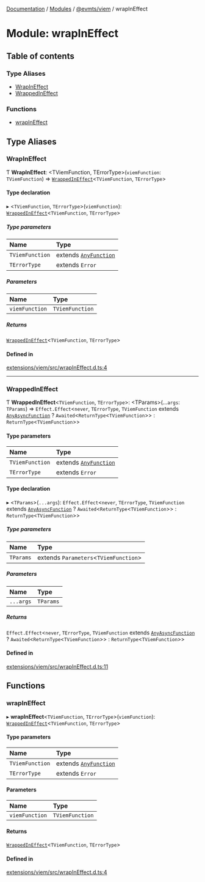 [Documentation](../README.md) / [Modules](../modules.md) / [@evmts/viem](evmts_viem.md) / wrapInEffect

# Module: wrapInEffect

## Table of contents

### Type Aliases

- [WrapInEffect](evmts_viem.wrapInEffect.md#wrapineffect)
- [WrappedInEffect](evmts_viem.wrapInEffect.md#wrappedineffect)

### Functions

- [wrapInEffect](evmts_viem.wrapInEffect.md#wrapineffect-1)

## Type Aliases

### WrapInEffect

Ƭ **WrapInEffect**: \<TViemFunction, TErrorType\>(`viemFunction`: `TViemFunction`) => [`WrappedInEffect`](evmts_viem.wrapInEffect.md#wrappedineffect)\<`TViemFunction`, `TErrorType`\>

#### Type declaration

▸ \<`TViemFunction`, `TErrorType`\>(`viemFunction`): [`WrappedInEffect`](evmts_viem.wrapInEffect.md#wrappedineffect)\<`TViemFunction`, `TErrorType`\>

##### Type parameters

| Name | Type |
| :------ | :------ |
| `TViemFunction` | extends [`AnyFunction`](evmts_viem.types.md#anyfunction) |
| `TErrorType` | extends `Error` |

##### Parameters

| Name | Type |
| :------ | :------ |
| `viemFunction` | `TViemFunction` |

##### Returns

[`WrappedInEffect`](evmts_viem.wrapInEffect.md#wrappedineffect)\<`TViemFunction`, `TErrorType`\>

#### Defined in

[extensions/viem/src/wrapInEffect.d.ts:4](https://github.com/evmts/evmts-monorepo/blob/main/extensions/viem/src/wrapInEffect.d.ts#L4)

___

### WrappedInEffect

Ƭ **WrappedInEffect**\<`TViemFunction`, `TErrorType`\>: \<TParams\>(...`args`: `TParams`) => `Effect.Effect`\<`never`, `TErrorType`, `TViemFunction` extends [`AnyAsyncFunction`](evmts_viem.types.md#anyasyncfunction) ? `Awaited`\<`ReturnType`\<`TViemFunction`\>\> : `ReturnType`\<`TViemFunction`\>\>

#### Type parameters

| Name | Type |
| :------ | :------ |
| `TViemFunction` | extends [`AnyFunction`](evmts_viem.types.md#anyfunction) |
| `TErrorType` | extends `Error` |

#### Type declaration

▸ \<`TParams`\>(`...args`): `Effect.Effect`\<`never`, `TErrorType`, `TViemFunction` extends [`AnyAsyncFunction`](evmts_viem.types.md#anyasyncfunction) ? `Awaited`\<`ReturnType`\<`TViemFunction`\>\> : `ReturnType`\<`TViemFunction`\>\>

##### Type parameters

| Name | Type |
| :------ | :------ |
| `TParams` | extends `Parameters`\<`TViemFunction`\> |

##### Parameters

| Name | Type |
| :------ | :------ |
| `...args` | `TParams` |

##### Returns

`Effect.Effect`\<`never`, `TErrorType`, `TViemFunction` extends [`AnyAsyncFunction`](evmts_viem.types.md#anyasyncfunction) ? `Awaited`\<`ReturnType`\<`TViemFunction`\>\> : `ReturnType`\<`TViemFunction`\>\>

#### Defined in

[extensions/viem/src/wrapInEffect.d.ts:11](https://github.com/evmts/evmts-monorepo/blob/main/extensions/viem/src/wrapInEffect.d.ts#L11)

## Functions

### wrapInEffect

▸ **wrapInEffect**\<`TViemFunction`, `TErrorType`\>(`viemFunction`): [`WrappedInEffect`](evmts_viem.wrapInEffect.md#wrappedineffect)\<`TViemFunction`, `TErrorType`\>

#### Type parameters

| Name | Type |
| :------ | :------ |
| `TViemFunction` | extends [`AnyFunction`](evmts_viem.types.md#anyfunction) |
| `TErrorType` | extends `Error` |

#### Parameters

| Name | Type |
| :------ | :------ |
| `viemFunction` | `TViemFunction` |

#### Returns

[`WrappedInEffect`](evmts_viem.wrapInEffect.md#wrappedineffect)\<`TViemFunction`, `TErrorType`\>

#### Defined in

[extensions/viem/src/wrapInEffect.d.ts:4](https://github.com/evmts/evmts-monorepo/blob/main/extensions/viem/src/wrapInEffect.d.ts#L4)
